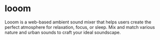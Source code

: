 # looom
Looom is a web-based ambient sound mixer that helps users create the perfect atmosphere for relaxation, focus, or sleep. Mix and match various nature and urban sounds to craft your ideal soundscape.
